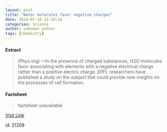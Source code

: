```yaml
---
layout: post
title: "Water molecules favor negative charges"
date: 2014-07-16 12:10:14
categories: Science
author: unknown author
tags: [chemistry]
---
```



#### Extract
>(Phys.org) —In the presence of charged substances, H2O molecules favor associating with elements with a negative electrical charge rather than a positive electric charge. EPFL researchers have published a study on the subject that could provide new insights on the processes of cell formation.

#### Factsheet
>factsheet unavailable

[Visit Link](http://phys.org/news324713915.html)

id:   21209
